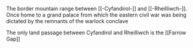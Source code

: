 The border mountain range between [[-Cyfandirol-]] and [[-Rheilliwch-]]. Once home to a grand palace from which the eastern civil war was being dictated by the remnants of the warlock conclave

The only land passage between Cyfandirol and Rheilliwch is the [[Farrow Gap]]